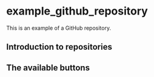# example_github_repository
This is an example of a GitHub repository.

## Introduction to repositories 

## The available buttons 
